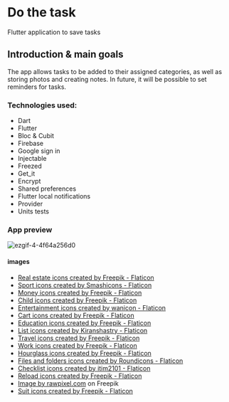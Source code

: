 # Do the task

Flutter application to save tasks
## Introduction & main goals

The app allows tasks to be added to their assigned categories, as well as storing photos and creating notes. In future, it will be possible to set reminders for tasks.
### Technologies used:
- Dart
- Flutter
- Bloc & Cubit
- Firebase
- Google sign in
- Injectable
- Freezed
- Get_it
- Encrypt 
- Shared preferences
- Flutter local notifications
- Provider
- Units tests

### App preview
![ezgif-4-4f64a256d0](https://user-images.githubusercontent.com/119192369/232629486-a51e6ebc-6fdb-483c-aca0-0128624ea693.gif)

#### images
- <a href="https://www.flaticon.com/free-icons/real-estate" title="real estate icons">Real estate icons created by Freepik - Flaticon</a>
- <a href="https://www.flaticon.com/free-icons/sport" title="sport icons">Sport icons created by Smashicons - Flaticon</a>
- <a href="https://www.flaticon.com/free-icons/money" title="money icons">Money icons created by Freepik - Flaticon</a>
- <a href="https://www.flaticon.com/free-icons/child" title="child icons">Child icons created by Freepik - Flaticon</a>
- <a href="https://www.flaticon.com/free-icons/entertainment" title="entertainment icons">Entertainment icons created by wanicon - Flaticon</a>
- <a href="https://www.flaticon.com/free-icons/cart" title="cart icons">Cart icons created by Freepik - Flaticon</a>
- <a href="https://www.flaticon.com/free-icons/education" title="education icons">Education icons created by Freepik - Flaticon</a>
- <a href="https://www.flaticon.com/free-icons/list" title="list icons">List icons created by Kiranshastry - Flaticon</a>
- <a href="https://www.flaticon.com/free-icons/travel" title="travel icons">Travel icons created by Freepik - Flaticon</a>
- <a href="https://www.flaticon.com/free-icons/work" title="work icons">Work icons created by Freepik - Flaticon</a>
- <a href="https://www.flaticon.com/free-icons/hourglass" title="hourglass icons">Hourglass icons created by Freepik - Flaticon</a>
- <a href="https://www.flaticon.com/free-icons/files-and-folders" title="files and folders icons">Files and folders icons created by Roundicons - Flaticon</a>
- <a href="https://www.flaticon.com/free-icons/checklist" title="checklist icons">Checklist icons created by itim2101 - Flaticon</a>
- <a href="https://www.flaticon.com/free-icons/reload" title="reload icons">Reload icons created by Freepik - Flaticon</a>
- <a href="https://www.freepik.com/free-vector/illustration-checklist-clipboard_3232517.htm#query=checklist&position=3&from_view=search&track=sph">Image by rawpixel.com</a> on Freepik
- <a href="https://www.flaticon.com/free-icons/suit" title="suit icons">Suit icons created by Freepik - Flaticon</a>
